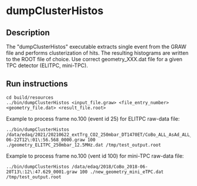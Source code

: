 # dumpClusterHistos

## Description

The "dumpClusterHistos" executable extracts single event from the GRAW file and performs clusterization of hits.
The resulting histograms are written to the ROOT file of choice.
Use correct geometry_XXX.dat file for a given TPC detector (ELITPC, mini-TPC).

## Run instructions

```
cd build/resources
../bin/dumpClusterHistos <input_file.graw> <file_entry_number> <geometry_file.dat> <result_file.root>
```

Example to process frame no.100 (event id 25) for ELITPC raw-data file:
```
../bin/dumpClusterHistos /data/edaq/2021/20210622_extTrg_CO2_250mbar_DT1470ET/CoBo_ALL_AsAd_ALL_2021-06-22T12\:01\:56.568_0000.graw 100 ./geometry_ELITPC_250mbar_12.5MHz.dat /tmp/test_output.root
```

Example to process frame no.100 (vent id 100) for mini-TPC raw-data file:
```
../bin/dumpClusterHistos /data/edaq/2018/CoBo_2018-06-20T13\:12\:47.629_0001.graw 100 ./new_geometry_mini_eTPC.dat /tmp/test_output.root
```